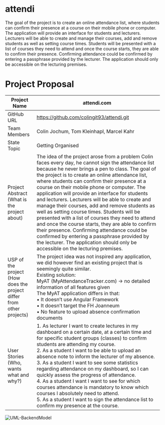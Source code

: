 # attendi
The goal of the project is to create an online attendance list, where students can confirm their presence at a course on their mobile phone or computer. The application will provide an interface for students and lecturers. Lecturers will be able to create and manage their courses, add and remove students as well as setting course times. Students will be presented with a list of courses they need to attend and once the course starts, they are able to confirm their presence. Confirming attendance could be confirmed by entering a passphrase provided by the lecturer. The application should only be accessible on the lecturing premises.



# Project Proposal

| Project Name                                                 | attendi.com                                                  |
| ------------------------------------------------------------ | ------------------------------------------------------------ |
| GitHub URL                                                   | https://github.com/colingit93/attendi.git                    |
| Team Members                                                 | Colin Jochum, Tom Kleinhapl, Marcel Kahr                     |
| State Topic                                                  | Getting Organised                                            |
| Project Abstract <br />(What is the project about)           | The idea of the project arose from a problem Colin faces every day, he cannot sign the attendance list because he never brings a pen to class. The goal of the project is to create an online attendance list, where students can confirm their presence at a course on their mobile phone or computer. The application will provide an interface for students and lecturers. Lecturers will be able to create and manage their courses, add and remove students as well as setting course times. Students will be presented with a list of courses they need to attend and once the course starts, they are able to confirm their presence. Confirming attendance could be confirmed by entering a passphrase provided by the lecturer. The application should only be accessible on the lecturing premises. |
| USP of the project (How does the project differ from other projects) | The project idea was not inspired any application, we did however find an existing project that is seemingly quite similar.<br/>Existing solution:<br/>MyAT (MyAttendanceTracker.com) -> no detailed information of all features given<br/>The MyAT application differs in that:<br/>• It doesn’t use Angular Framework<br/>• It doesn’t target the FH Joanneum<br/>• No feature to upload absence confirmation documents |
| User Stories (Who, wants what and why?)                      | 1. As lecturer I want to create lectures in my dashboard on a certain date, at a certain time and for specific student groups (classes) to confirm students are attending my course.<br/>2. As a student I want to be able to upload an absence note to inform the lecturer of my absence.<br/>3. As a student I want to see some statistics regarding attendance on my dashboard, so I can quickly assess the progress of attendance.<br/>4. As a student I want I want to see for which courses attendance is mandatory to know which courses I absolutely need to attend.<br/>5. As a student I want to sign the attendance list to confirm my presence at the course. |

![UML-BackendModel](attendi_fh_project/UML-BackendModel.jpeg)